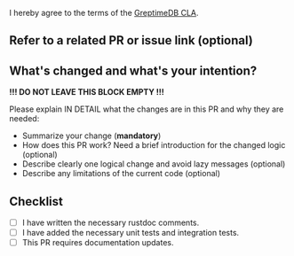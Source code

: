 I hereby agree to the terms of the [GreptimeDB CLA](https://github.com/GreptimeTeam/.github/blob/main/CLA.md).

## Refer to a related PR or issue link (optional)

## What's changed and what's your intention?

__!!! DO NOT LEAVE THIS BLOCK EMPTY !!!__

Please explain IN DETAIL what the changes are in this PR and why they are needed:

- Summarize your change (**mandatory**)
- How does this PR work? Need a brief introduction for the changed logic (optional)
- Describe clearly one logical change and avoid lazy messages (optional)
- Describe any limitations of the current code (optional)

## Checklist

- [ ] I have written the necessary rustdoc comments.
- [ ] I have added the necessary unit tests and integration tests.
- [ ] This PR requires documentation updates.
